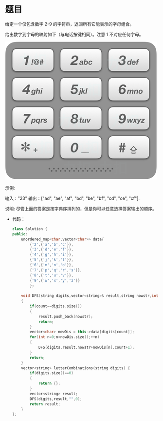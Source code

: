 # 题目
给定一个仅包含数字 2-9 的字符串，返回所有它能表示的字母组合。

给出数字到字母的映射如下（与电话按键相同）。注意 1 不对应任何字母。

![](../pic/17.png)

示例:

输入："23"
输出：["ad", "ae", "af", "bd", "be", "bf", "cd", "ce", "cf"].

说明:
尽管上面的答案是按字典序排列的，但是你可以任意选择答案输出的顺序。

* 代码：
    ```C++
    class Solution {
    public:
        unordered_map<char,vector<char>> data{
            {'2',{'a','b','c'}},
            {'3',{'d','e','f'}},
            {'4',{'g','h','i'}},
            {'5',{'j','k','l'}},
            {'6',{'m','n','o'}},
            {'7',{'p','q','r','s'}},
            {'8',{'t','u','v'}},
            {'9',{'w','x','y','z'}}
            };
        
        void DFS(string digits,vector<string>& result,string nowstr,int count)
        {
            if(count==digits.size())
            {
                result.push_back(nowstr);
                return;
            }
            vector<char> nowDis = this->data[digits[count]];
            for(int n=0;n<nowDis.size();++n)
            {
                DFS(digits,result,nowstr+nowDis[n],count+1);
            }
            return;
        }
        vector<string> letterCombinations(string digits) {
            if(digits.size()==0)
            {
                return {};
            }
            vector<string> result;
            DFS(digits,result,"",0);
            return result;
        }
    };
    ```